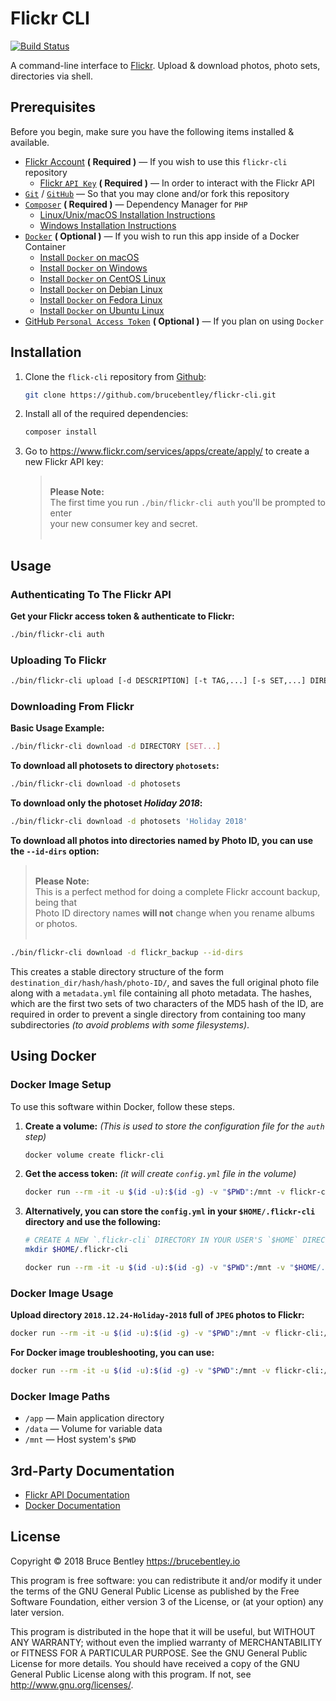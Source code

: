 # Flickr CLI

[![Build Status](https://travis-ci.com/brucebentley/flickr-cli.svg?branch=master)](https://travis-ci.com/brucebentley/flickr-cli)

A command-line interface to [Flickr][Flickr Homepage]. Upload & download photos, photo sets, directories via shell.

## Prerequisites

Before you begin, make sure you have the following items installed & available.

- [Flickr Account][Flickr Homepage] **( Required )** — If you wish to use this `flickr-cli` repository
  - [Flickr `API Key`][Flickr App Create] **( Required )** — In order to interact with the Flickr API
- [`Git`][Git Homepage] / [`GitHub`][GitHub Homepage] — So that you may clone and/or fork this repository
- [`Composer`][Composer Homepage] **( Required )** — Dependency Manager for `PHP`
  - [Linux/Unix/macOS Installation Instructions][Composer on Linux/Unix/macOS]
  - [Windows Installation Instructions][Composer on Windows]
- [`Docker`][Docker Homepage] **( Optional )** — If you wish to run this app inside of a Docker Container
  - [Install `Docker` on macOS][Docker on macOS]
  - [Install `Docker` on Windows][Docker on Windows]
  - [Install `Docker` on CentOS Linux][Docker on CentOS]
  - [Install `Docker` on Debian Linux][Docker on Debian]
  - [Install `Docker` on Fedora Linux][Docker on Fedora]
  - [Install `Docker` on Ubuntu Linux][Docker on Ubuntu]
- [GitHub `Personal Access Token`][GitHub Personal Access Token] **( Optional )** — If you plan on using `Docker`

## Installation

1. Clone the `flick-cli` repository from [Github][GitHub Repository]:

   ```sh
   git clone https://github.com/brucebentley/flickr-cli.git
   ```

2. Install all of the required dependencies:
   ```sh
   composer install
   ```

3. Go to <https://www.flickr.com/services/apps/create/apply/> to create a new Flickr API key:  
  
   > &nbsp;  
   > **Please Note:**  
   > The first time you run `./bin/flickr-cli auth` you'll be prompted to enter  
   > your new consumer key and secret.  
   > &nbsp;

## Usage

### Authenticating To The Flickr API

**Get your Flickr access token & authenticate to Flickr:**

```sh
./bin/flickr-cli auth
```

### Uploading To Flickr

```sh
./bin/flickr-cli upload [-d DESCRIPTION] [-t TAG,...] [-s SET,...] DIRECTORY...
```

### Downloading From Flickr

**Basic Usage Example:**

```sh
./bin/flickr-cli download -d DIRECTORY [SET...]
```

**To download all photosets to directory `photosets`:**

```sh
./bin/flickr-cli download -d photosets
```

**To download only the photoset *Holiday 2018*:**

```sh
./bin/flickr-cli download -d photosets 'Holiday 2018'
```

**To download all photos into directories named by Photo ID, you can use the `--id-dirs` option:**

> &nbsp;  
> **Please Note:**  
> This is a perfect method for doing a complete Flickr account backup, being that  
> Photo ID directory names **will not** change when you rename albums or photos.  
> &nbsp;

```sh
./bin/flickr-cli download -d flickr_backup --id-dirs
```

This creates a stable directory structure of the form `destination_dir/hash/hash/photo-ID/`,
and saves the full original photo file along with a `metadata.yml` file containing all photo
metadata. The hashes, which are the first two sets of two characters of the MD5 hash of the ID,
are required in order to prevent a single directory from containing too many subdirectories
_(to avoid problems with some filesystems)_.

## Using Docker

### Docker Image Setup

To use this software within Docker, follow these steps.

1. **Create a volume:** _(This is used to store the configuration file for the `auth` step)_
   ```sh
   docker volume create flickr-cli
   ```

2. **Get the access token:** _(it will create `config.yml` file in the volume)_
   ```sh
   docker run --rm -it -u $(id -u):$(id -g) -v "$PWD":/mnt -v flickr-cli:/data brucebentley/flickr-cli auth
   ```

3. **Alternatively, you can store the `config.yml` in your `$HOME/.flickr-cli` directory and use the following:**

   ```sh
   # CREATE A NEW `.flickr-cli` DIRECTORY IN YOUR USER'S `$HOME` DIRECTORY.
   mkdir $HOME/.flickr-cli

   docker run --rm -it -u $(id -u):$(id -g) -v "$PWD":/mnt -v "$HOME/.flickr-cli":/data brucebentley/flickr-cli auth
   ```

### Docker Image Usage

**Upload directory `2018.12.24-Holiday-2018` full of `JPEG` photos to Flickr:**

```sh
docker run --rm -it -u $(id -u):$(id -g) -v "$PWD":/mnt -v flickr-cli:/data brucebentley/flickr-cli upload --config=/data/config.yml --tags '2018.12.24 "Holiday 2018" Holiday 2018' --sets "Holiday 2018" 2018.12.24-Holiday-2018
```

**For Docker image troubleshooting, you can use:**

```sh
docker run --rm -it -u $(id -u):$(id -g) -v "$PWD":/mnt -v flickr-cli:/data --entrypoint=/bin/bash brucebentley/flickr-cli
```

### Docker Image Paths

- `/app` — Main application directory
- `/data` — Volume for variable data
- `/mnt` — Host system's `$PWD`

## 3rd-Party Documentation

- [Flickr API Documentation][Flickr API Documentation]
- [Docker Documentation][Docker Documentation]

## License

Copyright &copy; 2018 Bruce Bentley <https://brucebentley.io>

This program is free software: you can redistribute it and/or modify it under the terms of the
GNU General Public License as published by the Free Software Foundation, either version 3 of
the License, or (at your option) any later version.

This program is distributed in the hope that it will be useful, but WITHOUT ANY WARRANTY;
without even the implied warranty of MERCHANTABILITY or FITNESS FOR A PARTICULAR PURPOSE.
See the GNU General Public License for more details. You should have received a copy of the
GNU General Public License along with this program. If not, see <http://www.gnu.org/licenses/>.

[Composer Homepage]: https://getcomposer.org
[Composer on Linux/Unix/macOS]: https://getcomposer.org/doc/00-intro.md#installation-linux-unix-macos
[Composer on Windows]: https://getcomposer.org/doc/00-intro.md#installation-windows
[Docker on CentOS]: https://docs.docker.com/install/linux/docker-ce/centos
[Docker on Debian]: https://docs.docker.com/install/linux/docker-ce/debian
[Docker on Fedora]: https://docs.docker.com/install/linux/docker-ce/fedora
[Docker on macOS]: https://docs.docker.com/docker-for-mac/install
[Docker on Ubuntu]: https://docs.docker.com/install/linux/docker-ce/ubuntu
[Docker on Windows]: https://docs.docker.com/docker-for-windows/install
[Docker Documentation]: https://docs.docker.com
[Docker Homepage]: https://www.docker.com
[Flickr API Documentation]: https://flickr.com/services/api
[Flickr App Create]: https://www.flickr.com/services/apps/create/apply
[Flickr App Garden]: https://flickr.com/services
[Flickr Homepage]: https://flickr.com
[Git Homepage]: https://git-scm.com
[GitHub Homepage]: https://github.com
[GitHub Personal Access Token]: https://github.com/settings/tokens/new
[GitHub Repository]: https://github.com/brucebentley/flickr-cli
